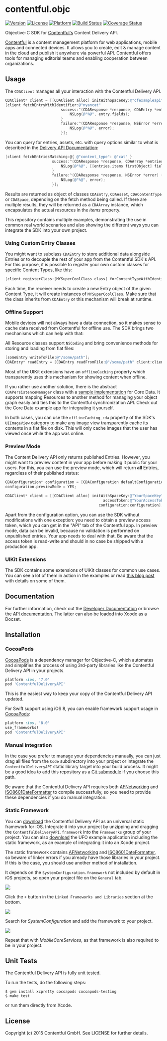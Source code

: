 # contentful.objc

[![Version](https://img.shields.io/cocoapods/v/ContentfulDeliveryAPI.svg?style=flat)](http://cocoadocs.org/docsets/ContentfulDeliveryAPI)
[![License](https://img.shields.io/cocoapods/l/ContentfulDeliveryAPI.svg?style=flat)](http://cocoadocs.org/docsets/ContentfulDeliveryAPI)
[![Platform](https://img.shields.io/cocoapods/p/ContentfulDeliveryAPI.svg?style=flat)](http://cocoadocs.org/docsets/ContentfulDeliveryAPI)
[![Build Status](http://img.shields.io/travis/contentful/contentful.objc.svg?style=flat)](https://travis-ci.org/contentful/contentful.objc)
[![Coverage Status](https://img.shields.io/coveralls/contentful/contentful.objc.svg)](https://coveralls.io/r/contentful/contentful.objc?branch=master)

Objective-C SDK for [Contentful's][1] Content Delivery API.

[Contentful][1] is a content management platform for web applications, mobile apps and connected devices. It allows you to create, edit & manage content in the cloud and publish it anywhere via powerful API. Contentful offers tools for managing editorial teams and enabling cooperation between organizations.

## Usage

The `CDAClient` manages all your interaction with the Contentful Delivery API.

```objective-c
CDAClient* client = [[CDAClient alloc] initWithSpaceKey:@"cfexampleapi" accessToken:@"b4c0n73n7fu1"];
[client fetchEntryWithIdentifier:@"nyancat"
                         success:^(CDAResponse *response, CDAEntry *entry) {
                             NSLog(@"%@", entry.fields);
                         }
                         failure:^(CDAResponse *response, NSError *error) {
                             NSLog(@"%@", error);
                         }];
```

You can query for entries, assets, etc. with query options similar to what is described in the [Delivery API Documentation][6]:

```objective-c
[client fetchEntriesMatching:@{ @"content_type": @"cat" }
                     success:^(CDAResponse *response, CDAArray *entries) {
                         NSLog(@"%@", [[entries.items firstObject] fields]);
                     }
                     failure:^(CDAResponse *response, NSError *error) {
                         NSLog(@"%@", error);
                     }];
```

Results are returned as object of classes `CDAEntry`, `CDAAsset`, `CDAContentType` or `CDASpace`, depending on the fetch method being called. If there are multiple results, they will be returned as a `CDAArray` instance, which encapsulates the actual resources in the *items* property.

This repository contains multiple examples, demonstrating the use in common real world
scenarios and also showing the different ways you can integrate the SDK into your own project.

### Using Custom Entry Classes

You might want to subclass `CDAEntry` to store additional data alongside Entries or to decouple the rest of your app from the Contentful SDK's API. For this purpose, it is possible to register your own custom classes for specific Content Types, like this:

```objective-c
[client registerClass:[MYSuperCoolClass class] forContentTypeWithIdentifier:@"MyContentType"];
```

Each time, the receiver needs to create a new Entry object of the given Content Type, it will create instances of `MYSuperCoolClass`. Make sure that the class inherits from `CDAEntry` or this mechanism will break at runtime.

### Offline Support

Mobile devices will not always have a data connection, so it makes sense to cache data received from Contentful for offline use. The SDK brings two mechanisms which can help with that:

All Resource classes support `NSCoding` and bring convenience methods for storing and loading from flat files:

```objective-c
[someEntry writeToFile:@"/some/path"];
CDAEntry* readEntry = [CDAEntry readFromFile:@"/some/path" client:client];
```

Most of the UIKit extensions have an `offlineCaching` property which transparently uses this mechanism for showing content when offline.

If you rather use another solution, there is the abstract `CDAPersistenceManager` class with a [sample implementation](https://github.com/contentful/contentful.objc/blob/master/Code/CoreData/CoreDataManager.m) for Core Data. It supports mapping Resources to another method for managing your object graph easily and ties this to the Contentful synchronization API. Check out the Core Data example app for integrating it yourself.

In both cases, you can use the `offlineCaching_cda` property of the SDK's `UIImageView` category to make any image view transparently cache its contents in a flat file on disk. This will only cache images that the user has viewed once while the app was online.

### Preview Mode

The Content Delivery API only returns published Entries. However, you might want to preview content in your app before making it public for your users. For this, you can use the preview mode, which will return **all** Entries, regardless of their published status:

```objective-c
CDAConfiguration* configuration = [CDAConfiguration defaultConfiguration];
configuration.previewMode = YES;

CDAClient* client = [[CDAClient alloc] initWithSpaceKey:@"YourSpaceKey"
                                            accessToken:@"YourAccessToken"
                                          configuration:configuration];
```

Apart from the configuration option, you can use the SDK without modifications with one exception: you need to obtain a preview access token, which you can get in the "API" tab of the Contentful app. In preview mode, data can be invalid, because no validation is performed on unpublished entries. Your app needs to deal with that. Be aware that the access token is read-write and should in no case be shipped with a production app.

### UIKit Extensions

The SDK contains some extensions of UIKit classes for common use cases. You can see a lot of them in action in the examples or read [this blog post][11] with details on some of them.

## Documentation

For further information, check out the [Developer Documentation][6] or browse the [API documentation][7]. The latter can also be loaded into Xcode as a Docset.

## Installation

### CocoaPods

[CocoaPods][2] is a dependency manager for Objective-C, which automates and simplifies the process of using 3rd-party libraries like the Contentful Delivery API in your projects.

```ruby
platform :ios, '7.0'
pod 'ContentfulDeliveryAPI'
```

This is the easiest way to keep your copy of the Contentful Delivery API updated.

For Swift support using iOS 8, you can enable framework support usage in [CocoaPods][2]:

```ruby
platform :ios, '8.0'
use_frameworks!
pod 'ContentfulDeliveryAPI'
```

### Manual integration

In the case you prefer to manage your dependencies manually, you can just drag all files from the `Code` subdirectory into your project or integrate the `ContentfulDeliveryAPI` static library target into your build process. It might be a good idea to add this repository as a [Git submodule][5] if you choose this path.

Be aware that the Contentful Delivery API requires both [AFNetworking][3] and [ISO8601DateFormatter][4] to compile successfully, so you need to provide these dependencies if you do manual integration.

### Static Framework

You can [download][8] the Contentful Delivery API as an universal static framework for iOS. Integrate it into your project by unzipping and dragging the `ContentfulDeliveryAPI.framework` into the `Frameworks` group of your project. You can also [download][9] the UFO example application including the static framework, as an example of integrating it into an Xcode project.

The static framework contains [AFNetworking][3] and [ISO8601DateFormatter][4], so beware of linker errors if you already have those libraries in your project. If this is the case, you should use another method of installation.

It depends on the `SystemConfiguration.framework` not included by default in iOS projects, so open your project file on the `General` tab.

![](Screenshots/GeneralTab.png)

Click the `+` button in the `Linked Frameworks and Libraries` section at the bottom.

![](Screenshots/Frameworks.png)

Search for *SystemConfiguration* and add the framework to your project.

![](Screenshots/SearchForFramework.png)

Repeat that with *MobileCoreServices*, as that framework is also required to be in your project.

## Unit Tests

The Contentful Delivery API is fully unit tested.

To run the tests, do the following steps:

    $ gem install xcpretty cocoapods cocoapods-testing
    $ make test

or run them directly from Xcode.

## License

Copyright (c) 2015 Contentful GmbH. See LICENSE for further details.



[1]: https://www.contentful.com
[2]: http://www.cocoapods.org
[3]: http://www.afnetworking.com
[4]: http://boredzo.org/iso8601dateformatter/
[5]: http://git-scm.com/docs/git-submodule
[6]: https://www.contentful.com/developers/documentation/content-delivery-api/
[7]: http://cocoadocs.org/docsets/ContentfulDeliveryAPI/1.7.1/
[8]: http://static.contentful.com/downloads/iOS/ContentfulDeliveryAPI-1.7.1.zip
[9]: http://static.contentful.com/downloads/iOS/UFO.zip
[11]: https://www.contentful.com/blog/2014/04/04/Contentful-iOS-SDK/
